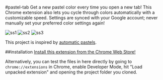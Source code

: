 #pastel-tab
Get a new pastel color every time you open a new tab! This Chrome extension also lets you cycle through colors automatically with a customizable speed. Settings are synced with your Google account; never manually set your preferred color settings again!

![ss1](http://imgur.com/iejbDYQ.png)
![ss2](http://imgur.com/v5vp1Kn.png)
![ss3](http://imgur.com/uc2fJTg.png)

This project is inspired by [automatic pastels](http://automaticpastels.tumblr.com/).

##installation
[Install this extension from the Chrome Web Store!](https://chrome.google.com/webstore/detail/pastel-tab/olbihpfkfhmeonjellidnieandnfaapd)

Alternatively, you can test the files in here directly by going to `chrome://extensions` in Chrome, enable Developer Mode, hit "Load unpacked extension" and opening the project folder you cloned.

